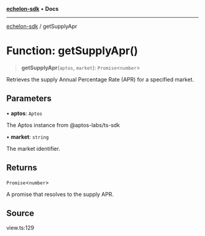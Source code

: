 [**echelon-sdk**](../README.md) • **Docs**

***

[echelon-sdk](../globals.md) / getSupplyApr

# Function: getSupplyApr()

> **getSupplyApr**(`aptos`, `market`): `Promise`\<`number`\>

Retrieves the supply Annual Percentage Rate (APR) for a specified market.

## Parameters

• **aptos**: `Aptos`

The Aptos instance from @aptos-labs/ts-sdk

• **market**: `string`

The market identifier.

## Returns

`Promise`\<`number`\>

A promise that resolves to the supply APR.

## Source

view.ts:129
